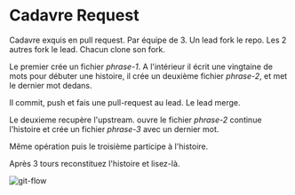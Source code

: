 **Cadavre Request**
===================

Cadavre exquis en pull request.
Par équipe de 3.
Un lead fork le repo. Les 2 autres fork le lead. Chacun clone son fork.

Le premier crée un fichier _phrase-1_.
A l'intérieur il écrit une vingtaine de mots pour débuter une histoire, il crée un deuxième fichier _phrase-2_, et met le dernier mot dedans.

Il commit, push et fais une pull-request au lead.
Le lead merge.

Le deuxieme recupère l'upstream. ouvre le fichier _phrase-2_ continue l'histoire et crée un fichier _phrase-3_ avec un dernier mot.

Même opération puis le troisième participe à l'histoire.

Après 3 tours reconstituez l'histoire et lisez-là.

![git-flow](https://www.claromentis.com/blog/wp-content/uploads/2016/05/How-You-Can-Handle-the-Bus-Factor-Using-Your-Intranet.jpg)
